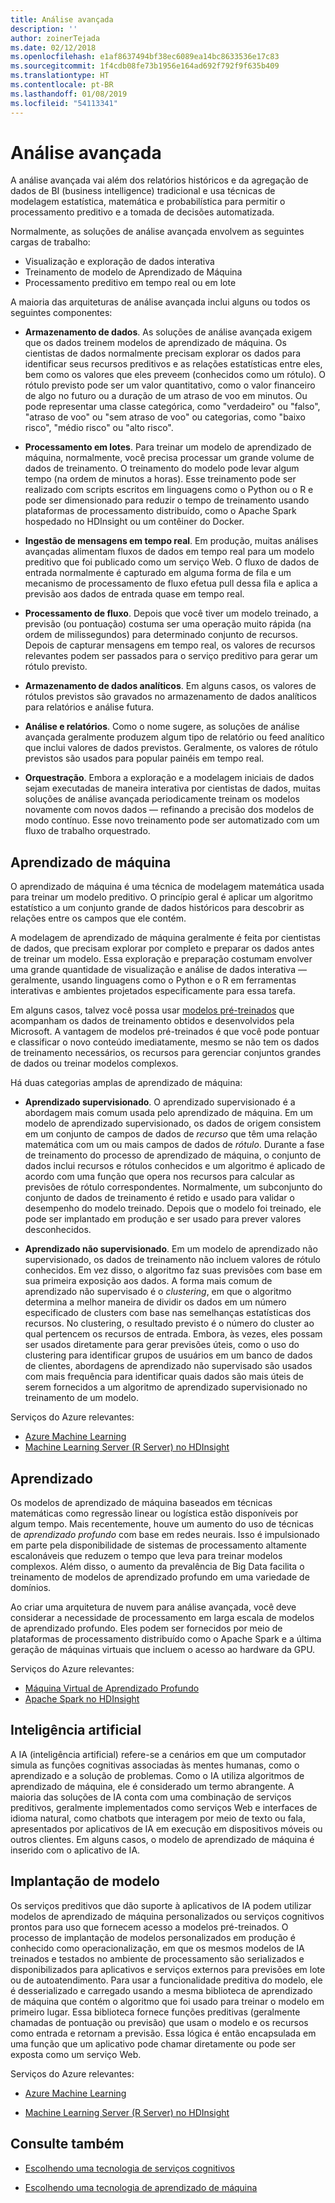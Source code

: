 ```yaml
---
title: Análise avançada
description: ''
author: zoinerTejada
ms.date: 02/12/2018
ms.openlocfilehash: e1af8637494bf38ec6089ea14bc8633536e17c83
ms.sourcegitcommit: 1f4cdb08fe73b1956e164ad692f792f9f635b409
ms.translationtype: HT
ms.contentlocale: pt-BR
ms.lasthandoff: 01/08/2019
ms.locfileid: "54113341"
---
```

# <a name="advanced-analytics"></a>Análise avançada

A análise avançada vai além dos relatórios históricos e da agregação de dados de BI (business intelligence) tradicional e usa técnicas de modelagem estatística, matemática e probabilística para permitir o processamento preditivo e a tomada de decisões automatizada.

Normalmente, as soluções de análise avançada envolvem as seguintes cargas de trabalho:

- Visualização e exploração de dados interativa
- Treinamento de modelo de Aprendizado de Máquina
- Processamento preditivo em tempo real ou em lote

A maioria das arquiteturas de análise avançada inclui alguns ou todos os seguintes componentes:

- **Armazenamento de dados**. As soluções de análise avançada exigem que os dados treinem modelos de aprendizado de máquina. Os cientistas de dados normalmente precisam explorar os dados para identificar seus recursos preditivos e as relações estatísticas entre eles, bem como os valores que eles preveem (conhecidos como um rótulo). O rótulo previsto pode ser um valor quantitativo, como o valor financeiro de algo no futuro ou a duração de um atraso de voo em minutos. Ou pode representar uma classe categórica, como "verdadeiro" ou "falso", "atraso de voo" ou "sem atraso de voo" ou categorias, como "baixo risco", "médio risco" ou "alto risco".

- **Processamento em lotes**. Para treinar um modelo de aprendizado de máquina, normalmente, você precisa processar um grande volume de dados de treinamento. O treinamento do modelo pode levar algum tempo (na ordem de minutos a horas). Esse treinamento pode ser realizado com scripts escritos em linguagens como o Python ou o R e pode ser dimensionado para reduzir o tempo de treinamento usando plataformas de processamento distribuído, como o Apache Spark hospedado no HDInsight ou um contêiner do Docker.

- **Ingestão de mensagens em tempo real**. Em produção, muitas análises avançadas alimentam fluxos de dados em tempo real para um modelo preditivo que foi publicado como um serviço Web. O fluxo de dados de entrada normalmente é capturado em alguma forma de fila e um mecanismo de processamento de fluxo efetua pull dessa fila e aplica a previsão aos dados de entrada quase em tempo real.

- **Processamento de fluxo**. Depois que você tiver um modelo treinado, a previsão (ou pontuação) costuma ser uma operação muito rápida (na ordem de milissegundos) para determinado conjunto de recursos. Depois de capturar mensagens em tempo real, os valores de recursos relevantes podem ser passados para o serviço preditivo para gerar um rótulo previsto.

- **Armazenamento de dados analíticos**. Em alguns casos, os valores de rótulos previstos são gravados no armazenamento de dados analíticos para relatórios e análise futura.

- **Análise e relatórios**. Como o nome sugere, as soluções de análise avançada geralmente produzem algum tipo de relatório ou feed analítico que inclui valores de dados previstos. Geralmente, os valores de rótulo previstos são usados para popular painéis em tempo real.

- **Orquestração**. Embora a exploração e a modelagem iniciais de dados sejam executadas de maneira interativa por cientistas de dados, muitas soluções de análise avançada periodicamente treinam os modelos novamente com novos dados &mdash; refinando a precisão dos modelos de modo contínuo. Esse novo treinamento pode ser automatizado com um fluxo de trabalho orquestrado.

## <a name="machine-learning"></a>Aprendizado de máquina

O aprendizado de máquina é uma técnica de modelagem matemática usada para treinar um modelo preditivo. O princípio geral é aplicar um algoritmo estatístico a um conjunto grande de dados históricos para descobrir as relações entre os campos que ele contém.

A modelagem de aprendizado de máquina geralmente é feita por cientistas de dados, que precisam explorar por completo e preparar os dados antes de treinar um modelo. Essa exploração e preparação costumam envolver uma grande quantidade de visualização e análise de dados interativa &mdash; geralmente, usando linguagens como o Python e o R em ferramentas interativas e ambientes projetados especificamente para essa tarefa.

Em alguns casos, talvez você possa usar [modelos pré-treinados](/machine-learning-server/install/microsoftml-install-pretrained-models) que acompanham os dados de treinamento obtidos e desenvolvidos pela Microsoft. A vantagem de modelos pré-treinados é que você pode pontuar e classificar o novo conteúdo imediatamente, mesmo se não tem os dados de treinamento necessários, os recursos para gerenciar conjuntos grandes de dados ou treinar modelos complexos.

Há duas categorias amplas de aprendizado de máquina:

- **Aprendizado supervisionado**. O aprendizado supervisionado é a abordagem mais comum usada pelo aprendizado de máquina. Em um modelo de aprendizado supervisionado, os dados de origem consistem em um conjunto de campos de dados de *recurso* que têm uma relação matemática com um ou mais campos de dados de *rótulo*. Durante a fase de treinamento do processo de aprendizado de máquina, o conjunto de dados inclui recursos e rótulos conhecidos e um algoritmo é aplicado de acordo com uma função que opera nos recursos para calcular as previsões de rótulo correspondentes. Normalmente, um subconjunto do conjunto de dados de treinamento é retido e usado para validar o desempenho do modelo treinado. Depois que o modelo foi treinado, ele pode ser implantado em produção e ser usado para prever valores desconhecidos.

- **Aprendizado não supervisionado**. Em um modelo de aprendizado não supervisionado, os dados de treinamento não incluem valores de rótulo conhecidos. Em vez disso, o algoritmo faz suas previsões com base em sua primeira exposição aos dados. A forma mais comum de aprendizado não supervisado é o *clustering*, em que o algoritmo determina a melhor maneira de dividir os dados em um número especificado de clusters com base nas semelhanças estatísticas dos recursos. No clustering, o resultado previsto é o número do cluster ao qual pertencem os recursos de entrada. Embora, às vezes, eles possam ser usados diretamente para gerar previsões úteis, como o uso do clustering para identificar grupos de usuários em um banco de dados de clientes, abordagens de aprendizado não supervisado são usados com mais frequência para identificar quais dados são mais úteis de serem fornecidos a um algoritmo de aprendizado supervisionado no treinamento de um modelo.

Serviços do Azure relevantes:

- [Azure Machine Learning](/azure/machine-learning/)
- [Machine Learning Server (R Server) no HDInsight](/azure/hdinsight/r-server/r-server-overview)

## <a name="deep-learning"></a>Aprendizado

Os modelos de aprendizado de máquina baseados em técnicas matemáticas como regressão linear ou logística estão disponíveis por algum tempo. Mais recentemente, houve um aumento do uso de técnicas de *aprendizado profundo* com base em redes neurais. Isso é impulsionado em parte pela disponibilidade de sistemas de processamento altamente escalonáveis que reduzem o tempo que leva para treinar modelos complexos. Além disso, o aumento da prevalência de Big Data facilita o treinamento de modelos de aprendizado profundo em uma variedade de domínios.

Ao criar uma arquitetura de nuvem para análise avançada, você deve considerar a necessidade de processamento em larga escala de modelos de aprendizado profundo. Eles podem ser fornecidos por meio de plataformas de processamento distribuído como o Apache Spark e a última geração de máquinas virtuais que incluem o acesso ao hardware da GPU.

Serviços do Azure relevantes:

- [Máquina Virtual de Aprendizado Profundo](/azure/machine-learning/data-science-virtual-machine/deep-learning-dsvm-overview)
- [Apache Spark no HDInsight](/azure/hdinsight/spark/apache-spark-overview)

## <a name="artificial-intelligence"></a>Inteligência artificial

A IA (inteligência artificial) refere-se a cenários em que um computador simula as funções cognitivas associadas às mentes humanas, como o aprendizado e a solução de problemas. Como o IA utiliza algoritmos de aprendizado de máquina, ele é considerado um termo abrangente. A maioria das soluções de IA conta com uma combinação de serviços preditivos, geralmente implementados como serviços Web e interfaces de idioma natural, como chatbots que interagem por meio de texto ou fala, apresentados por aplicativos de IA em execução em dispositivos móveis ou outros clientes. Em alguns casos, o modelo de aprendizado de máquina é inserido com o aplicativo de IA.

## <a name="model-deployment"></a>Implantação de modelo

Os serviços preditivos que dão suporte à aplicativos de IA podem utilizar modelos de aprendizado de máquina personalizados ou serviços cognitivos prontos para uso que fornecem acesso a modelos pré-treinados. O processo de implantação de modelos personalizados em produção é conhecido como operacionalização, em que os mesmos modelos de IA treinados e testados no ambiente de processamento são serializados e disponibilizados para aplicativos e serviços externos para previsões em lote ou de autoatendimento. Para usar a funcionalidade preditiva do modelo, ele é desserializado e carregado usando a mesma biblioteca de aprendizado de máquina que contém o algoritmo que foi usado para treinar o modelo em primeiro lugar. Essa biblioteca fornece funções preditivas (geralmente chamadas de pontuação ou previsão) que usam o modelo e os recursos como entrada e retornam a previsão. Essa lógica é então encapsulada em uma função que um aplicativo pode chamar diretamente ou pode ser exposta como um serviço Web.

Serviços do Azure relevantes:

- [Azure Machine Learning](/azure/machine-learning/)

- [Machine Learning Server (R Server) no HDInsight](/azure/hdinsight/r-server/r-server-overview)

## <a name="see-also"></a>Consulte também

- [Escolhendo uma tecnologia de serviços cognitivos](../technology-choices/cognitive-services.md)

- [Escolhendo uma tecnologia de aprendizado de máquina](../technology-choices/data-science-and-machine-learning.md)
